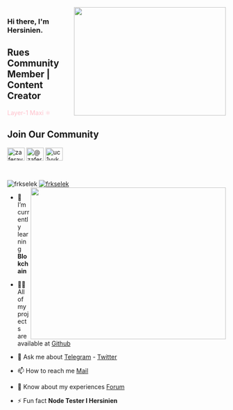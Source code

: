 <img src="https://media.giphy.com/media/iIqmM5tTjmpOB9mpbn/giphy.gif" align="right" width="350" height="250">

### Hi there, I'm Hersinien. 

## Rues Community Member | Content Creator

<font color="pink">Layer-1 Maxi :atom_symbol: </font>


## Join Our Community 

<a href="https://twitter.com/Ruesandora0" target="blank"><img align="center" src="https://raw.githubusercontent.com/rahuldkjain/github-profile-readme-generator/master/src/images/icons/Social/twitter.svg" alt="zaferayan" height="30" width="40" /></a>
<a href="https://medium.com/@ruesandora" target="blank"><img align="center" src="https://raw.githubusercontent.com/rahuldkjain/github-profile-readme-generator/master/src/images/icons/Social/medium.svg" alt="@zaferayan" height="30" width="40" /></a>
<a href="https://www.youtube.com/c/RuesYouTube" target="blank"><img align="center" src="https://raw.githubusercontent.com/rahuldkjain/github-profile-readme-generator/master/src/images/icons/Social/youtube.svg" alt="uc1vykhlufpaoghrwhjikrqg" height="30" width="40" /></a>

<br />

<p align="left"> <img src="https://komarev.com/ghpvc/?username=frkselek&label=Profile%20views&color=0e75b6&style=flat" alt="frkselek" /> <a href="https://twitter.com/frkselek" target="blank"><img src="https://img.shields.io/twitter/follow/frkselek?logo=twitter&style=for-the-badge" alt="frkselek" /></a> 

<img src="https://github-readme-stats.vercel.app/api?username=frkselek&show_icons=true&theme=highcontrast" align="right" width="450" height="350" >

- 🌱 I’m currently learning **Blokchain**

- 👨‍💻 All of my projects are available at [Github](https://github.com/frkselek?tab=repositories)

- 💬 Ask me about [Telegram](https://t.me/Kaledonien) - [Twitter](https://twitter.com/frkselek)

- 📫 How to reach me [Mail](farukselek@outlook.com)

- 📄 Know about my experiences [Forum](https://forum.rues.info/index.php)

- ⚡ Fun fact **Node Tester I Hersinien**
